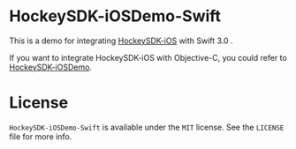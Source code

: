 # HockeySDK-iOSDemo-Swift
This is a demo for integrating [HockeySDK-iOS](https://github.com/bitstadium/HockeySDK-iOS) with Swift 3.0 .

If you want to integrate HockeySDK-iOS with Objective-C, you could refer to [HockeySDK-iOSDemo](https://github.com/bitstadium/HockeySDK-iOSDemo).

# License
`HockeySDK-iOSDemo-Swift` is available under the `MIT` license. See the `LICENSE` file for more info.
